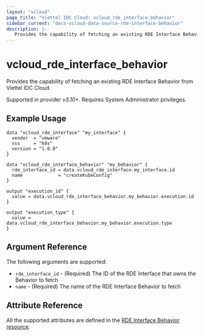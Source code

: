```yaml
---
layout: "vcloud"
page_title: "Viettel IDC Cloud: vcloud_rde_interface_behavior"
sidebar_current: "docs-vcloud-data-source-rde-interface-behavior"
description: |-
   Provides the capability of fetching an existing RDE Interface Behavior from Viettel IDC Cloud.
---
```


# vcloud\_rde\_interface\_behavior

Provides the capability of fetching an existing RDE Interface Behavior from Viettel IDC Cloud.

Supported in provider *v3.10+*. Requires System Administrator privileges.

## Example Usage

```hcl
data "vcloud_rde_interface" "my_interface" {
  vendor  = "vmware"
  nss     = "k8s"
  version = "1.0.0"
}

data "vcloud_rde_interface_behavior" "my_behavior" {
  rde_interface_id = data.vcloud_rde_interface.my_interface.id
  name             = "createKubeConfig"
}

output "execution_id" {
  value = data.vcloud_rde_interface_behavior.my_behavior.execution.id
}

output "execution_type" {
  value = data.vcloud_rde_interface_behavior.my_behavior.execution.type
}
```

## Argument Reference

The following arguments are supported:

* `rde_interface_id` - (Required) The ID of the RDE Interface that owns the Behavior to fetch
* `name` - (Required) The name of the RDE Interface Behavior to fetch

## Attribute Reference

All the supported attributes are defined in the
[RDE Interface Behavior resource](/providers/terraform-viettelidc/vcloud/latest/docs/resources/rde_interface_behavior#argument-reference).
